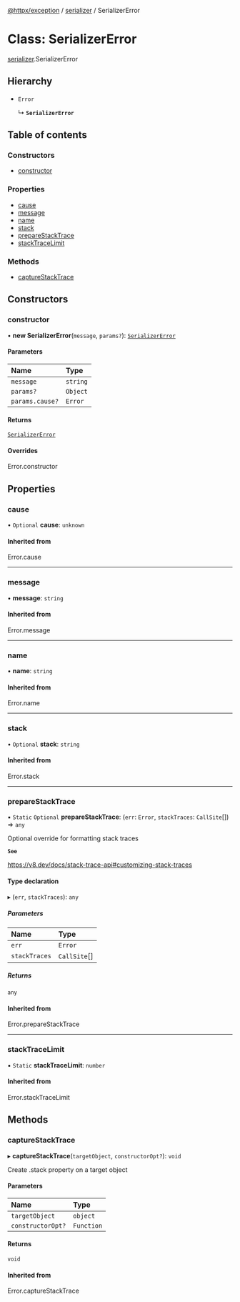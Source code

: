 [@httpx/exception](../README.md) / [serializer](../modules/serializer.md) / SerializerError

# Class: SerializerError

[serializer](../modules/serializer.md).SerializerError

## Hierarchy

- `Error`

  ↳ **`SerializerError`**

## Table of contents

### Constructors

- [constructor](serializer.SerializerError.md#constructor)

### Properties

- [cause](serializer.SerializerError.md#cause)
- [message](serializer.SerializerError.md#message)
- [name](serializer.SerializerError.md#name)
- [stack](serializer.SerializerError.md#stack)
- [prepareStackTrace](serializer.SerializerError.md#preparestacktrace)
- [stackTraceLimit](serializer.SerializerError.md#stacktracelimit)

### Methods

- [captureStackTrace](serializer.SerializerError.md#capturestacktrace)

## Constructors

### constructor

• **new SerializerError**(`message`, `params?`): [`SerializerError`](serializer.SerializerError.md)

#### Parameters

| Name            | Type     |
| :-------------- | :------- |
| `message`       | `string` |
| `params?`       | `Object` |
| `params.cause?` | `Error`  |

#### Returns

[`SerializerError`](serializer.SerializerError.md)

#### Overrides

Error.constructor

## Properties

### cause

• `Optional` **cause**: `unknown`

#### Inherited from

Error.cause

---

### message

• **message**: `string`

#### Inherited from

Error.message

---

### name

• **name**: `string`

#### Inherited from

Error.name

---

### stack

• `Optional` **stack**: `string`

#### Inherited from

Error.stack

---

### prepareStackTrace

▪ `Static` `Optional` **prepareStackTrace**: (`err`: `Error`, `stackTraces`: `CallSite`[]) => `any`

Optional override for formatting stack traces

**`See`**

https://v8.dev/docs/stack-trace-api#customizing-stack-traces

#### Type declaration

▸ (`err`, `stackTraces`): `any`

##### Parameters

| Name          | Type         |
| :------------ | :----------- |
| `err`         | `Error`      |
| `stackTraces` | `CallSite`[] |

##### Returns

`any`

#### Inherited from

Error.prepareStackTrace

---

### stackTraceLimit

▪ `Static` **stackTraceLimit**: `number`

#### Inherited from

Error.stackTraceLimit

## Methods

### captureStackTrace

▸ **captureStackTrace**(`targetObject`, `constructorOpt?`): `void`

Create .stack property on a target object

#### Parameters

| Name              | Type       |
| :---------------- | :--------- |
| `targetObject`    | `object`   |
| `constructorOpt?` | `Function` |

#### Returns

`void`

#### Inherited from

Error.captureStackTrace
